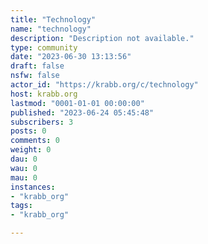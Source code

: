 ```yaml
---
title: "Technology" 
name: "technology"
description: "Description not available."
type: community
date: "2023-06-30 13:13:56"
draft: false
nsfw: false
actor_id: "https://krabb.org/c/technology"
host: krabb.org
lastmod: "0001-01-01 00:00:00"
published: "2023-06-24 05:45:48"
subscribers: 3
posts: 0
comments: 0
weight: 0
dau: 0
wau: 0
mau: 0
instances:
- "krabb_org"
tags: 
- "krabb_org"

---
```

